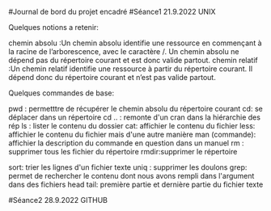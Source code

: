 #Journal de bord du projet encadré
#Séance1 21.9.2022 UNIX

Quelques notions a retenir:

chemin absolu :Un chemin absolu identifie une ressource en commençant à la racine de l’arborescence, avec le caractère /. Un chemin absolu ne dépend pas du répertoire courant et est donc valide partout.
chemin relatif :Un chemin relatif identifie une ressource à partir du répertoire courant. Il dépend donc du répertoire courant et n’est pas valide partout.

Quelques commandes de base:

pwd : permetttre de récupérer le chemin absolu du répertoire courant
cd: se déplacer dans un répertoire
cd .. : remonte d'un cran dans la hiérarchie des rép
ls : lister le contenu du dossier
cat: affichier le contenu du fichier
less: affichier le contenu du fichier mais d'une autre manière
man (commande): affichier la description du commande en question dans un manuel
rm : supprimer tous les fichier du répertoire
rmdir:supprimer le répertoire

sort: trier les lignes d'un fichier texte
uniq : supprimer les doulons
grep: permet de rechercher le contenu dont nous avons rempli dans l'argument dans des fichiers
head tail: première partie et dernière partie du fichier texte

#Séance2 28.9.2022 GITHUB



